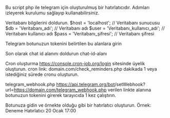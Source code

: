 Bu script php ile telegram için oluşturulmuş bir hatırlatıcıdır. 
Adımları izleyerek kurulumu sağlayıp kullanabilirsiniz.

Veritabanı bilgilerini doldurun.
$host = 'localhost'; // Veritabanı sunucusu
$db   = 'Veritabanı_adı'; // Veritabanı adı
$user = 'Veritabanı_kullanıcı_adı'; // Veritabanı kullanıcı adı
$pass = 'Veritabanı_şifresi'; // Veritabanı şifresi

Telegram botunuzun tokenini belirtilen bu alanlara girin
<YOUR-BOT-TOKEN>

Son olarak chat id alanını doldurun
chat-id-alanı

Cron oluşturma 
https://console.cron-job.org/login sitesinde üyelik oluşturun.
cron link: domain.com/check_reminders.php 
dakikada 1 veya istediğiniz sürede cronu oluşturun.

telegram_webhook.php
https://api.telegram.org/bot<YOUR-BOT-TOKEN>/setWebhook?url=https://domain.com/telegram_webhook.php
verilen linkte <YOUR-BOT-TOKEN> alanına botunuzun tokenini girerek tarayıcıda 1 kez çalıştırın. 

Botunuza gidin ve örnekte olduğu gibi bir hatırlatıcı oluşturun.
Örnek: Deneme Hatırlatıcı 20 Ocak 17:00
